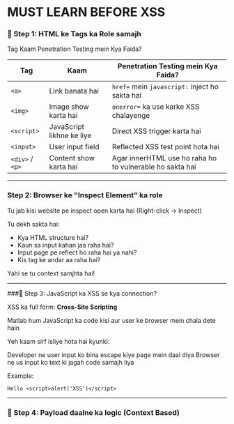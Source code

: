 # MUST LEARN BEFORE XSS

### 🔹 Step 1: HTML ke Tags ka Role samajh

Tag	Kaam	Penetration Testing mein Kya Faida?

| Tag             | Kaam                      | Penetration Testing mein Kya Faida?                      |
| --------------- | ------------------------- | -------------------------------------------------------- |
| `<a>`           | Link banata hai           | `href=` mein `javascript:` inject ho sakta hai           |
| `<img>`         | Image show karta hai      | `onerror=` ka use karke XSS chalayenge                   |
| `<script>`      | JavaScript likhne ke liye | Direct XSS trigger karta hai                             |
| `<input>`       | User input field          | Reflected XSS test point hota hai                        |
| `<div>` / `<p>` | Content show karta hai    | Agar innerHTML use ho raha ho to vulnerable ho sakta hai |

---

### Step 2: Browser ke "Inspect Element" ka role

Tu jab kisi website pe inspect open karta hai (Right-click → Inspect)

Tu dekh sakta hai:

- Kya HTML structure hai?
- Kaun sa input kahan jaa raha hai?
- Input page pe reflect ho raha hai ya nahi?
- Kis tag ke andar aa raha hai?

Yahi se tu context samjhta hai!

---

###🔹 Step 3: JavaScript ka XSS se kya connection?

XSS ka full form: **Cross-Site Scripting**

Matlab hum JavaScript ka code kisi aur user ke browser mein chala dete hain

Yeh kaam sirf isliye hota hai kyunki:

Developer ne user input ko bina escape kiye page mein daal diya
Browser ne us input ko text ki jagah code samajh liya

Example:

```Hello <script>alert('XSS')</script>```

---

### 🔹 Step 4: Payload daalne ka logic (Context Based)